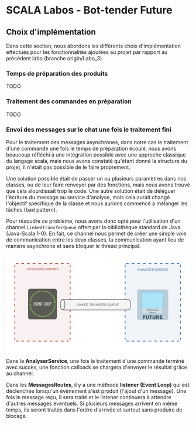 # SCALA Labos - Bot-tender Future

## Choix d'implémentation

Dans cette section, nous abordons les différents choix d'implémentation effectués pour les fonctionnalités ajoutées au projet par rapport au précédent labo (branche origin/Labo_3).

### Temps de préparation des produits

TODO

### Traitement des commandes en préparation

TODO

### Envoi des messages sur le chat une fois le traitement fini

Pour le traitement des messages asynchrones, dans notre cas le traitement d'une commande une fois le temps de préparation écoulé, nous avons beaucoup réfléchi à une intégration possible avec une approche classique du langage scala, mais nous avons constaté qu'étant donné la structure du projet, il n'était pas possible de le faire proprement.

Une solution possible était de passer un ou plusieurs paramètres dans nos classes, ou de leur faire renvoyer par des fonctions, mais nous avons trouvé que cela alourdissait trop le code. 
Une autre solution était de déléguer l'écriture du message au service d'analyse, mais cela aurait changé l'objectif spécifique de la classe et nous aurions commencé à mélanger les tâches (bad pattern).

Pour résoudre ce problème, nous avons donc opté pour l'utilisation d'un channel `LinkedTransferQueue` offert par la bibliothèque standard de Java (Java-Scala 1-0). En fait, ce channel nous permet de créer une simple voie de communication entre les deux classes, la communication ayant lieu de manière asynchrone et sans bloquer le thread principal.


![](images/channel_diagram.png)

Dans le **AnalyserService**, une fois le traitement d'une commande terminé avec succès, une fonction callback se chargera d'envoyer le résultat grâce au channel.

Dans les **MessagesRoutes**, il y a une méthode **listener (Event Loop)** qui est déclenchée lorsqu'un événement s'est produit (l'ajout d'un message). Une fois le message reçu, il sera traité et le listener continuera à attendre d'autres messages éventuels. Si plusieurs messages arrivent en même temps, ils seront traités dans l'ordre d'arrivée et surtout sans produire de blocage.

